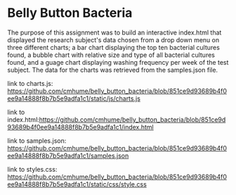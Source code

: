 # Belly Button Bacteria


The purpose of this assignment was to build an interactive index.html that displayed the research subject's data chosen from a drop down menu on three different charts; a bar chart displaying the top ten bacterial cultures found, a bubble chart with relative size and type of all bacterial cultures found, and a guage chart displaying washing frequency per week of the test subject.  The data for the charts was retrieved from the samples.json file.


link to charts.js: https://github.com/cmhume/belly_button_bacteria/blob/851ce9d93689b4f0ee9a14888f8b7b5e9adfa1c1/static/js/charts.js


link to index.html:https://github.com/cmhume/belly_button_bacteria/blob/851ce9d93689b4f0ee9a14888f8b7b5e9adfa1c1/index.html


link to samples.json: https://github.com/cmhume/belly_button_bacteria/blob/851ce9d93689b4f0ee9a14888f8b7b5e9adfa1c1/samples.json

link to styles.css: https://github.com/cmhume/belly_button_bacteria/blob/851ce9d93689b4f0ee9a14888f8b7b5e9adfa1c1/static/css/style.css
